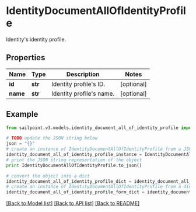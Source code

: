 # IdentityDocumentAllOfIdentityProfile

Identity's identity profile.

## Properties

Name | Type | Description | Notes
------------ | ------------- | ------------- | -------------
**id** | **str** | Identity profile&#39;s ID. | [optional] 
**name** | **str** | Identity profile&#39;s name. | [optional] 

## Example

```python
from sailpoint.v3.models.identity_document_all_of_identity_profile import IdentityDocumentAllOfIdentityProfile

# TODO update the JSON string below
json = "{}"
# create an instance of IdentityDocumentAllOfIdentityProfile from a JSON string
identity_document_all_of_identity_profile_instance = IdentityDocumentAllOfIdentityProfile.from_json(json)
# print the JSON string representation of the object
print IdentityDocumentAllOfIdentityProfile.to_json()

# convert the object into a dict
identity_document_all_of_identity_profile_dict = identity_document_all_of_identity_profile_instance.to_dict()
# create an instance of IdentityDocumentAllOfIdentityProfile from a dict
identity_document_all_of_identity_profile_form_dict = identity_document_all_of_identity_profile.from_dict(identity_document_all_of_identity_profile_dict)
```
[[Back to Model list]](../README.md#documentation-for-models) [[Back to API list]](../README.md#documentation-for-api-endpoints) [[Back to README]](../README.md)


